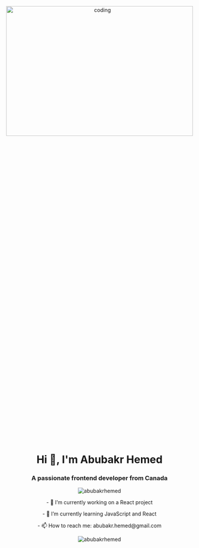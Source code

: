 <div style="text-align: center;">
  <img src="https://www.google.com/url?sa=i&url=https%3A%2F%2Fwww.freepik.com%2Fpremium-vector%2Ffull-stack-developer-flat-illustration-suitable-web-banners-infographics-book-social-media-other-graphic-assets_8948740.htm&psig=AOvVaw1J7A_v8BdvNPLkl35gfGiz&ust=1749689023128000&source=images&cd=vfe&opi=89978449&ved=0CBQQjRxqFwoTCPCzrdSR6I0DFQAAAAAdAAAAABAe" 
       alt="coding" 
       style="display: block; margin: 0 auto; width: 100%; height: 30%;">
</div>

<h1 align="center">Hi 👋, I'm Abubakr Hemed</h1>
<h3 align="center">A passionate frontend developer from Canada</h3>

<p align="center"> <img src="https://komarev.com/ghpvc/?username=abubakrhemed&label=Profile%20views&color=0e75b6&style=flat" alt="abubakrhemed" /> </p>

<p align="center">
  - 🔭 I’m currently working on a React project
</p>

<p align="center">
  - 🌱 I’m currently learning JavaScript and React
</p>

<p align="center">
  - 📫 How to reach me: abubakr.hemed@gmail.com
</p>


<p align="center">
  <img src="https://github-readme-streak-stats.herokuapp.com/?user=abubakrhemed&" alt="abubakrhemed" />
</p>
